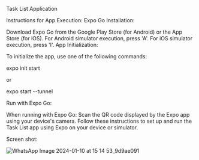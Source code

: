 Task List Application

Instructions for App Execution:
Expo Go Installation:

Download Expo Go from the Google Play Store (for Android) or the App Store (for iOS).
For Android simulator execution, press 'A'.
For iOS simulator execution, press 'I'.
App Initialization:

To initialize the app, use one of the following commands:

expo init start

or

expo start --tunnel

Run with Expo Go:

When running with Expo Go:
Scan the QR code displayed by the Expo app using your device's camera.
Follow these instructions to set up and run the Task List app using Expo on your device or simulator.

Screen shot: 

![WhatsApp Image 2024-01-10 at 15 14 53_9d9ae091](https://github.com/pavankilli2003/To-do-app-Task-android-/assets/97691900/d6193bf6-e03b-4253-89c3-ee73c7e32ab1)


